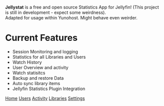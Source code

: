 **Jellystat** is a free and open source Statistics App for Jellyfin! (This project is still in development - expect some weirdness). \
Adapted for usage within Yunohost. Might behave even weirder.
# Current Features
- Session Monitoring and logging
- Statistics for all Libraries and Users
- Watch History
- User Overview and activity
- Watch statisitcs
- Backup and restore Data
- Auto sync library items
- Jellyfin Statistics Plugin Integration

[Home](/doc/screenshots/Home.PNG)
[Users](/doc/screenshots/Users.PNG)
[Activity](/doc/screenshots/Activity.PNG)
[Libraries](/doc/screenshots/Libraries.PNG)
[Settings](/doc/screenshots/settings.PNG)
